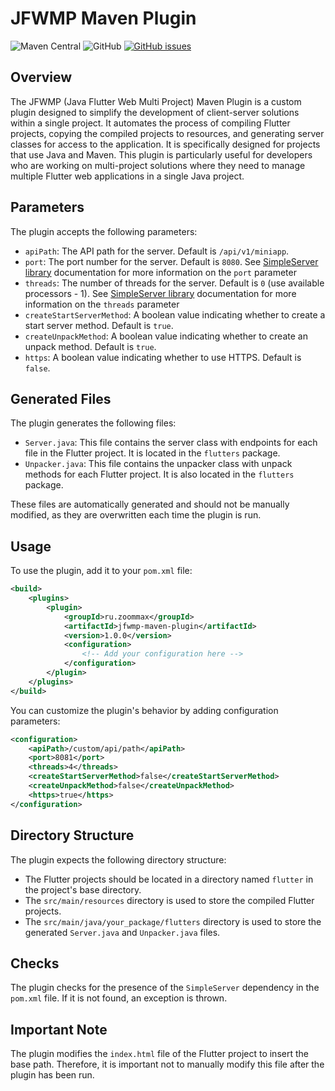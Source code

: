 # JFWMP Maven Plugin

![Maven Central](https://img.shields.io/maven-central/v/ru.zoommax/jfwmp-maven-plugin?style=plastic)
![GitHub](https://img.shields.io/github/license/ZooMMaX/jfwmp-maven-plugin?style=plastic)
[![GitHub issues](https://img.shields.io/github/issues/ZooMMaX/jfwmp-maven-plugin?style=plastic)](https://github.com/ZooMMaX/jfwmp-maven-plugin/issues)

## Overview
The JFWMP (Java Flutter Web Multi Project) Maven Plugin is a custom plugin designed to simplify the development of client-server solutions within a single project. It automates the process of compiling Flutter projects, copying the compiled projects to resources, and generating server classes for access to the application. It is specifically designed for projects that use Java and Maven. This plugin is particularly useful for developers who are working on multi-project solutions where they need to manage multiple Flutter web applications in a single Java project.
## Parameters
The plugin accepts the following parameters:

- `apiPath`: The API path for the server. Default is `/api/v1/miniapp`.
- `port`: The port number for the server. Default is `8080`. See [SimpleServer library](https://github.com/ZooMMaX/SimpleServer) documentation for more information on the `port` parameter
- `threads`: The number of threads for the server. Default is `0` (use available processors - 1). See [SimpleServer library](https://github.com/ZooMMaX/SimpleServer) documentation for more information on the `threads` parameter
- `createStartServerMethod`: A boolean value indicating whether to create a start server method. Default is `true`.
- `createUnpackMethod`: A boolean value indicating whether to create an unpack method. Default is `true`.
- `https`: A boolean value indicating whether to use HTTPS. Default is `false`.

## Generated Files
The plugin generates the following files:

- `Server.java`: This file contains the server class with endpoints for each file in the Flutter project. It is located in the `flutters` package.
- `Unpacker.java`: This file contains the unpacker class with unpack methods for each Flutter project. It is also located in the `flutters` package.

These files are automatically generated and should not be manually modified, as they are overwritten each time the plugin is run.

## Usage
To use the plugin, add it to your `pom.xml` file:

```xml
<build>
    <plugins>
        <plugin>
            <groupId>ru.zoommax</groupId>
            <artifactId>jfwmp-maven-plugin</artifactId>
            <version>1.0.0</version>
            <configuration>
                <!-- Add your configuration here -->
            </configuration>
        </plugin>
    </plugins>
</build>
```

You can customize the plugin's behavior by adding configuration parameters:

```xml
<configuration>
    <apiPath>/custom/api/path</apiPath>
    <port>8081</port>
    <threads>4</threads>
    <createStartServerMethod>false</createStartServerMethod>
    <createUnpackMethod>false</createUnpackMethod>
    <https>true</https>
</configuration>
```

## Directory Structure
The plugin expects the following directory structure:

- The Flutter projects should be located in a directory named `flutter` in the project's base directory.
- The `src/main/resources` directory is used to store the compiled Flutter projects.
- The `src/main/java/your_package/flutters` directory is used to store the generated `Server.java` and `Unpacker.java` files.

## Checks
The plugin checks for the presence of the `SimpleServer` dependency in the `pom.xml` file. If it is not found, an exception is thrown.

## Important Note
The plugin modifies the `index.html` file of the Flutter project to insert the base path. Therefore, it is important not to manually modify this file after the plugin has been run.